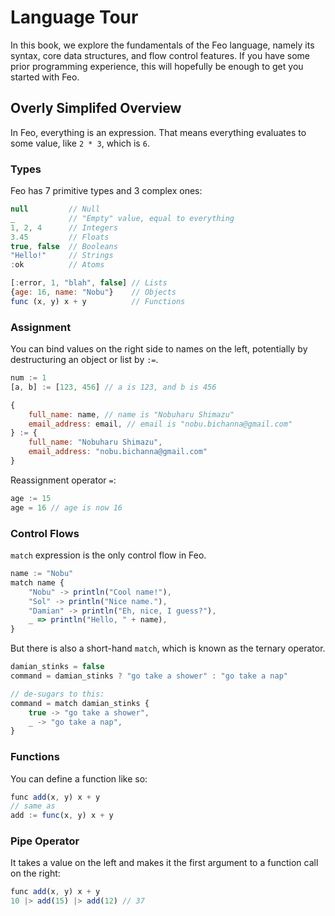 # Language Tour
In this book, we explore the fundamentals of the Feo language, namely its syntax, core data structures, and flow control features. If you have some prior programming experience, this will hopefully be enough to get you started with Feo.

## Overly Simplifed Overview

In Feo, everything is an expression. That means everything evaluates to some value, like `2 * 3`, which is `6`.

### Types

Feo has 7 primitive types and 3 complex ones:
```js
null         // Null
_            // "Empty" value, equal to everything
1, 2, 4      // Integers
3.45         // Floats
true, false  // Booleans
"Hello!"     // Strings
:ok          // Atoms

[:error, 1, "blah", false] // Lists
{age: 16, name: "Nobu"}    // Objects
func (x, y) x + y          // Functions
```

### Assignment
You can bind values on the right side to names on the left, potentially by destructuring an object or list by `:=`.
```js
num := 1
[a, b] := [123, 456] // a is 123, and b is 456

{
    full_name: name, // name is "Nobuharu Shimazu"
    email_address: email, // email is "nobu.bichanna@gmail.com"
} := {
    full_name: "Nobuharu Shimazu",
    email_address: "nobu.bichanna@gmail.com"
}
```
Reassignment operator `=`:
```js
age := 15
age = 16 // age is now 16
```

### Control Flows
`match` expression is the only control flow in Feo.
```js
name := "Nobu"
match name {
    "Nobu" -> println("Cool name!"),
    "Sol" -> println("Nice name."),
    "Damian" -> println("Eh, nice, I guess?"),
    _ => println("Hello, " + name),
}
```

But there is also a short-hand `match`, which is known as the ternary operator.
```js
damian_stinks = false
command = damian_stinks ? "go take a shower" : "go take a nap"

// de-sugars to this:
command = match damian_stinks {
    true -> "go take a shower",
    _ -> "go take a nap",
}
```

### Functions
You can define a function like so:
```js
func add(x, y) x + y
// same as
add := func(x, y) x + y
```

### Pipe Operator
It takes a value on the left and makes it the first argument to a function call on the right:
```js
func add(x, y) x + y
10 |> add(15) |> add(12) // 37
```
